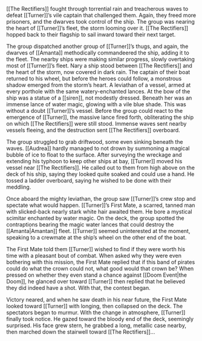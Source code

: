 [[The Rectifiers]] fought through torrential rain and treacherous waves to defeat [[Turner]]’s vile captain that challenged them. Again, they freed more prisoners, and the dwarves took control of the ship. The group was nearing the heart of [[Turner]]’s fleet, the storm looming over it. [[The Rectifiers]] hopped back to their flagship to sail inward toward their next target. 

The group dispatched another group of [[Turner]]’s thugs, and again, the dwarves of [[Amanta]] methodically commandeered the ship, adding it to the fleet. The nearby ships were making similar progress, slowly overtaking most of [[Turner]]’s fleet. Nary a ship stood between [[The Rectifiers]] and the heart of the storm, now covered in dark rain. The captain of their boat returned to his wheel, but before the heroes could follow, a monstrous shadow emerged from the storm’s heart. A leviathan of a vessel, armed at every porthole with the same watery-enchanted lances. At the bow of the ship was a statue of a [[siren]], not modestly dressed. Beneath her was an immense lance of water magic, glowing with a vile blue shade. This was without a doubt [[Turner]]’s vessel. Before the group could react to the emergence of [[Turner]], the massive lance fired forth, obliterating the ship on which [[The Rectifiers]] were still stood. Immense waves sent nearby vessels fleeing, and the destruction sent [[The Rectifiers]] overboard.

The group struggled to grab driftwood, some even sinking beneath the waves. [[Audrea]] hardly managed to not drown by summoning a magical bubble of ice to float to the surface. After surveying the wreckage and extending his typhoon to keep other ships at bay, [[Turner]] moved his vessel near [[The Rectifiers]]. He called out to them from high above on the deck of his ship, saying they looked quite soaked and could use a hand. He tossed a ladder overboard, saying he wished to be done with their meddling.

Once aboard the mighty leviathan, the group saw [[Turner]]’s crew stop and spectate what would happen. [[Turner]]’s First Mate, a scarred, tanned man with slicked-back nearly stark white hair awaited them. He bore a mystical scimitar enchanted by water magic. On the deck, the group spotted the contraptions bearing the magic water lances that could destroy the [[Amanta|Amantan]] fleet. [[Turner]] seemed uninterested at the moment, speaking to a crewmate at the ship’s wheel on the other end of the boat.

The First Mate told them [[Turner]] wished to find if they were worth his time with a pleasant bout of combat. When asked why they were even bothering with this mission, the First Mate replied that if this band of pirates could do what the crown could not, what good would that crown be? When pressed on whether they even stand a chance against [[Doom Event|the Doom]], he glanced over toward [[Turner]] then replied that he believed they did indeed have a shot. With that, the contest began.

Victory neared, and when he saw death in his near future, the First Mate looked toward [[Turner]] with longing, then collapsed on the deck. The spectators began to murmur. With the change in atmosphere, [[Turner]] finally took notice. He gazed toward the bloody end of the deck, seemingly surprised. His face grew stern, he grabbed a long, metallic case nearby, then marched down the stairwell toward [[The Rectifiers]]...